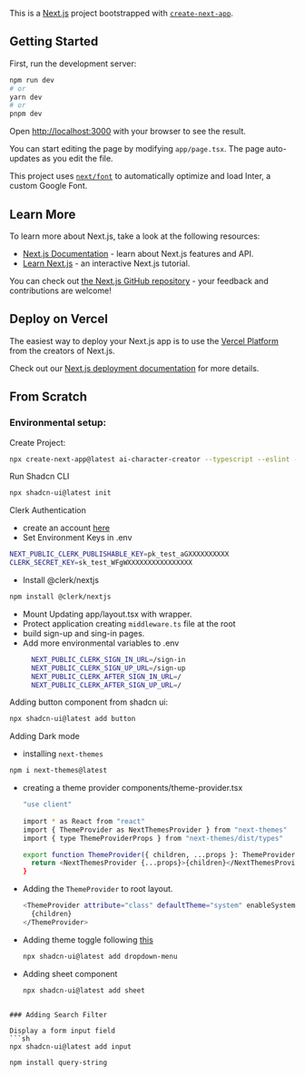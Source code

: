 This is a [Next.js](https://nextjs.org/) project bootstrapped with [`create-next-app`](https://github.com/vercel/next.js/tree/canary/packages/create-next-app).

## Getting Started

First, run the development server:

```bash
npm run dev
# or
yarn dev
# or
pnpm dev
```

Open [http://localhost:3000](http://localhost:3000) with your browser to see the result.

You can start editing the page by modifying `app/page.tsx`. The page auto-updates as you edit the file.

This project uses [`next/font`](https://nextjs.org/docs/basic-features/font-optimization) to automatically optimize and load Inter, a custom Google Font.

## Learn More

To learn more about Next.js, take a look at the following resources:

- [Next.js Documentation](https://nextjs.org/docs) - learn about Next.js features and API.
- [Learn Next.js](https://nextjs.org/learn) - an interactive Next.js tutorial.

You can check out [the Next.js GitHub repository](https://github.com/vercel/next.js/) - your feedback and contributions are welcome!

## Deploy on Vercel

The easiest way to deploy your Next.js app is to use the [Vercel Platform](https://vercel.com/new?utm_medium=default-template&filter=next.js&utm_source=create-next-app&utm_campaign=create-next-app-readme) from the creators of Next.js.

Check out our [Next.js deployment documentation](https://nextjs.org/docs/deployment) for more details.



## From Scratch

### Environmental setup:

Create Project:
```sh
npx create-next-app@latest ai-character-creator --typescript --eslint --tailwind
```

Run Shadcn CLI
```sh
npx shadcn-ui@latest init
```

Clerk Authentication
- create an account [here](https://clerk.com/)
- Set Environment Keys in .env
```sh
NEXT_PUBLIC_CLERK_PUBLISHABLE_KEY=pk_test_aGXXXXXXXXXX
CLERK_SECRET_KEY=sk_test_WFgWXXXXXXXXXXXXXXXX
```

- Install @clerk/nextjs
```sh
npm install @clerk/nextjs
```
- Mount <ClerkProvider />
  Updating app/layout.tsx with <ClerkProvider /> wrapper.
- Protect application
  creating `middleware.ts` file at the root
- build sign-up and sing-in pages.
- Add more environmental variables to .env
  ```sh
    NEXT_PUBLIC_CLERK_SIGN_IN_URL=/sign-in
    NEXT_PUBLIC_CLERK_SIGN_UP_URL=/sign-up
    NEXT_PUBLIC_CLERK_AFTER_SIGN_IN_URL=/
    NEXT_PUBLIC_CLERK_AFTER_SIGN_UP_URL=/
  ```

Adding button component from shadcn ui:
```sh
npx shadcn-ui@latest add button
```

Adding Dark mode

- installing `next-themes`
```sh
npm i next-themes@latest
```

- creating a theme provider
  components/theme-provider.tsx
  ```sh
  "use client"
 
  import * as React from "react"
  import { ThemeProvider as NextThemesProvider } from "next-themes"
  import { type ThemeProviderProps } from "next-themes/dist/types"
  
  export function ThemeProvider({ children, ...props }: ThemeProviderProps) {
    return <NextThemesProvider {...props}>{children}</NextThemesProvider>
  }
  ```
- Adding the `ThemeProvider` to root layout.
  ```sh
  <ThemeProvider attribute="class" defaultTheme="system" enableSystem>
    {children}
  </ThemeProvider>
  ```
- Adding theme toggle following [this](https://ui.shadcn.com/docs/dark-mode/next)
  ```sh
  npx shadcn-ui@latest add dropdown-menu
  ```
- Adding sheet component
  ```sh
  npx shadcn-ui@latest add sheet
```

### Adding Search Filter

Display a form input field
```sh
npx shadcn-ui@latest add input
```

```sh
npm install query-string
```